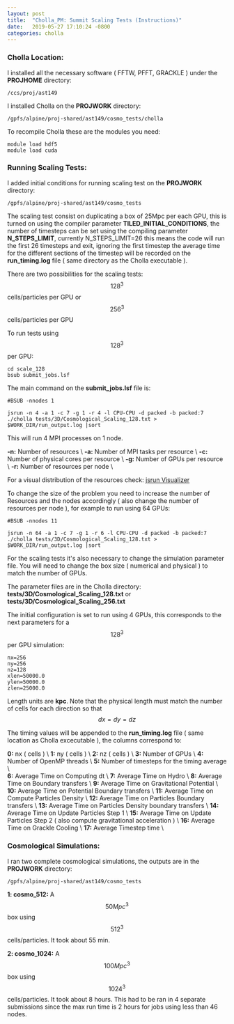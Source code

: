 ```yaml
---
layout: post
title:  "Cholla_PM: Summit Scaling Tests (Instructions)"
date:   2019-05-27 17:10:24 -0800
categories: cholla
---
```


### Cholla Location:

I installed all the necessary software ( FFTW, PFFT, GRACKLE ) under the **PROJHOME** directory:

```
/ccs/proj/ast149
``` 

I installed Cholla on the  **PROJWORK** directory:


```
/gpfs/alpine/proj-shared/ast149/cosmo_tests/cholla
```

To recompile Cholla these are the modules you need:

```
module load hdf5
module load cuda
```

### Running Scaling Tests:

I added initial conditions for running scaling test on the **PROJWORK** directory:

```
/gpfs/alpine/proj-shared/ast149/cosmo_tests
```

The scaling test consist on duplicating a box of 25Mpc per each GPU, this is turned on using the compiler parameter **TILED_INITIAL_CONDITIONS**, the number of timesteps can be set using the compiling parameter **N_STEPS_LIMIT**, currently N_STEPS_LIMIT=26 this means the code will run the first 26 timesteps and exit, ignoring the first timestep the average time for the different sections of the timestep will be recorded on the **run_timing.log** file ( same directory as the Cholla executable ).


There are two possibilities for the scaling tests: $$128^3$$ cells/particles per GPU or $$256^3$$ cells/particles per GPU  

To run tests using $$128^3$$ per GPU:

```
cd scale_128
bsub submit_jobs.lsf
```

The main command  on the **submit_jobs.lsf** file is:

```
#BSUB -nnodes 1

jsrun -n 4 -a 1 -c 7 -g 1 -r 4 -l CPU-CPU -d packed -b packed:7 ./cholla tests/3D/Cosmological_Scaling_128.txt > $WORK_DIR/run_output.log |sort
```

This will run 4 MPI processes on 1 node.

**-n:** Number of resources \\
**-a:** Number of MPI tasks per resource \\
**-c:** Number of physical cores per resource \\
**-g:** Number of GPUs per resource \\
**-r:** Number of resources per node \\

For a visual distribution of the resources check: [jsrun Visualizer](https://jsrunvisualizer.olcf.ornl.gov/?s4f0o128n6c7g1r11d1b27l0=)

To change the size of the problem you need to increase the number of Resources and the nodes accordingly ( also change the number of resources per node ), for example to run using 64 GPUs:

```
#BSUB -nnodes 11

jsrun -n 64 -a 1 -c 7 -g 1 -r 6 -l CPU-CPU -d packed -b packed:7 ./cholla tests/3D/Cosmological_Scaling_128.txt > $WORK_DIR/run_output.log |sort
```

For the scaling tests it's also necessary to change the simulation parameter file. You will need to change the box size ( numerical and physical ) to match the number of GPUs.

The parameter files are in the Cholla directory: **tests/3D/Cosmological_Scaling_128.txt** or **tests/3D/Cosmological_Scaling_256.txt** 

The initial configuration is set to run using 4 GPUs, this corresponds to the next parameters for a $$128^3$$ per GPU simulation:

```
nx=256
ny=256
nz=128
xlen=50000.0
ylen=50000.0
zlen=25000.0
```

Length units are **kpc**. Note that the physical length must match the number of cells for each direction so that $$dx = dy = dz$$

The timing values will be appended to the **run_timing.log**  file ( same location as Cholla excecutable ), the columns correspond to:

**0:** nx ( cells ) \\
**1:** ny ( cells ) \\
**2:** nz ( cells ) \\
**3:** Number of GPUs \\
**4:** Number of OpenMP threads \\
**5:** Number of timesteps for the timing average \\  
**6:** Average Time on Computing dt \\
**7:** Average Time on Hydro \\
**8:** Average Time on Boundary transfers \\
**9:** Average Time on Gravitational Potential \\
**10:** Average Time on Potential Boundary transfers \\
**11:** Average Time on Compute Particles Density \\
**12:** Average Time on Particles Boundary transfers \\
**13:** Average Time on Particles Density boundary transfers \\
**14:** Average Time on Update Particles Step 1 \\
**15:** Average Time on Update Particles Step 2 ( also compute gravitational acceleration ) \\
**16:** Average Time on Grackle Cooling \\
**17:** Average Timestep time \\


### Cosmological Simulations:

I ran two complete cosmological simulations, the outputs are in the **PROJWORK** directory:


```
/gpfs/alpine/proj-shared/ast149/cosmo_tests
```

**1: cosmo_512:**  A $$50 Mpc^3$$ box using $$512^3$$ cells/particles. It took about 55 min.

**2: cosmo_1024:**  A $$100 Mpc^3$$ box using $$1024^3$$ cells/particles. It took about 8 hours. This had to be ran in 4 separate submissions since the max run time is 2 hours for jobs using less than  46 nodes.



 